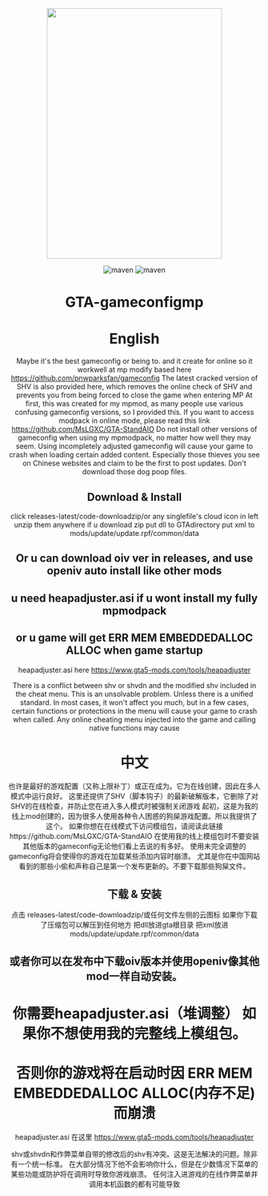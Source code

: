 <div align=center><img width="350" height="500" src="https://raw.githubusercontent.com/MsLGXC/GTA-StandAIO/main/Elaina.jpg"/>

![maven](https://img.shields.io/badge/MsLGXC-%E6%B5%81%E5%85%89%E6%98%9F%E8%BE%B0-brightgreen)
![maven](https://img.shields.io/badge/GTA-1.68[3095]-darkgreen)
  
  <h1>GTA-gameconfigmp</h1>

  # English

  Maybe it's the best gameconfig or being to. and it create for online so it workwell at mp
  modify based here https://github.com/pnwparksfan/gameconfig
  The latest cracked version of SHV is also provided here, which removes the online check of SHV and prevents you from being forced to close the game when entering MP
  At first, this was created for my mpmod, as many people use various confusing gameconfig versions, so I provided this. 
  If you want to access modpack in online mode, please read this link https://github.com/MsLGXC/GTA-StandAIO
  Do not install other versions of gameconfig when using my mpmodpack, no matter how well they may seem.
  Using incompletely adjusted gameconfig will cause your game to crash when loading certain added content.
  Especially those thieves you see on Chinese websites and claim to be the first to post updates. Don't download those dog poop files.

  ## Download & Install
  click releases-latest/code-downloadzip/or any singlefile's cloud icon in left
  unzip them anywhere if u download zip
  put dll to GTAdirectory
  put xml to mods/update/update.rpf/common/data

  ## Or u can download oiv ver in releases, and use openiv auto install like other mods

  ## u need heapadjuster.asi if u wont install my fully mpmodpack
  ## or u game will get ERR MEM EMBEDDEDALLOC ALLOC when game startup
  heapadjuster.asi here https://www.gta5-mods.com/tools/heapadjuster

There is a conflict between shv or shvdn and the modified shv included in the cheat menu. This is an unsolvable problem. Unless there is a unified standard.
In most cases, it won't affect you much, but in a few cases, certain functions or protections in the menu will cause your game to crash when called.
Any online cheating menu injected into the game and calling native functions may cause
  
 # 中文

 也许是最好的游戏配置（又称上限补丁）或正在成为。它为在线创建，因此在多人模式中运行良好。
 这里还提供了SHV（脚本钩子）的最新破解版本，它删除了对SHV的在线检查，并防止您在进入多人模式时被强制关闭游戏
 起初，这是为我的线上mod创建的，因为很多人使用各种令人困惑的狗屎游戏配置。所以我提供了这个。
 如果你想在在线模式下访问模组包，请阅读此链接https://github.com/MsLGXC/GTA-StandAIO
 在使用我的线上模组包时不要安装其他版本的gameconfig无论他们看上去说的有多好。
 使用未完全调整的gameconfig将会使得你的游戏在加载某些添加内容时崩溃。
 尤其是你在中国网站看到的那些小偷和声称自己是第一个发布更新的。不要下载那些狗屎文件。

  ## 下载 & 安装
  点击 releases-latest/code-downloadzip/或任何文件左侧的云图标
  如果你下载了压缩包可以解压到任何地方
  把dll放进gta根目录
  把xml放进mods/update/update.rpf/common/data

  ## 或者你可以在发布中下载oiv版本并使用openiv像其他mod一样自动安装。

  # 你需要heapadjuster.asi（堆调整） 如果你不想使用我的完整线上模组包。
  # 否则你的游戏将在启动时因 ERR MEM EMBEDDEDALLOC ALLOC(内存不足) 而崩溃
  heapadjuster.asi 在这里 https://www.gta5-mods.com/tools/heapadjuster

  shv或shvdn和作弊菜单自带的修改后的shv有冲突。这是无法解决的问题。除非有一个统一标准。
  在大部分情况下他不会影响你什么，但是在少数情况下菜单的某些功能或防护将在调用时导致你游戏崩溃。
  任何注入进游戏的在线作弊菜单并调用本机函数的都有可能导致
  